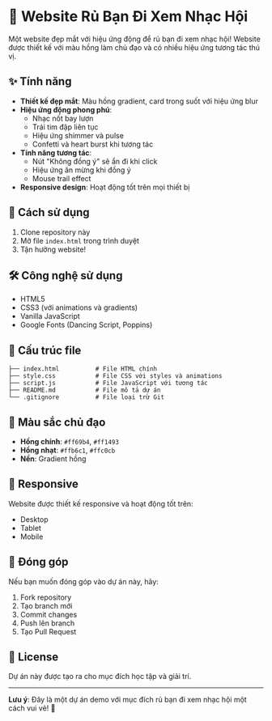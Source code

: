 # 🎵 Website Rủ Bạn Đi Xem Nhạc Hội

Một website đẹp mắt với hiệu ứng động để rủ bạn đi xem nhạc hội! Website được thiết kế với màu hồng làm chủ đạo và có nhiều hiệu ứng tương tác thú vị.

## ✨ Tính năng

- **Thiết kế đẹp mắt**: Màu hồng gradient, card trong suốt với hiệu ứng blur
- **Hiệu ứng động phong phú**:
  - Nhạc nốt bay lượn
  - Trái tim đập liên tục
  - Hiệu ứng shimmer và pulse
  - Confetti và heart burst khi tương tác
- **Tính năng tương tác**:
  - Nút "Không đồng ý" sẽ ẩn đi khi click
  - Hiệu ứng ăn mừng khi đồng ý
  - Mouse trail effect
- **Responsive design**: Hoạt động tốt trên mọi thiết bị

## 🚀 Cách sử dụng

1. Clone repository này
2. Mở file `index.html` trong trình duyệt
3. Tận hưởng website!

## 🛠️ Công nghệ sử dụng

- HTML5
- CSS3 (với animations và gradients)
- Vanilla JavaScript
- Google Fonts (Dancing Script, Poppins)

## 📁 Cấu trúc file

```
├── index.html          # File HTML chính
├── style.css           # File CSS với styles và animations
├── script.js           # File JavaScript với tương tác
├── README.md           # File mô tả dự án
└── .gitignore          # File loại trừ Git
```

## 🎨 Màu sắc chủ đạo

- **Hồng chính**: `#ff69b4`, `#ff1493`
- **Hồng nhạt**: `#ffb6c1`, `#ffc0cb`
- **Nền**: Gradient hồng

## 📱 Responsive

Website được thiết kế responsive và hoạt động tốt trên:

- Desktop
- Tablet
- Mobile

## 🤝 Đóng góp

Nếu bạn muốn đóng góp vào dự án này, hãy:

1. Fork repository
2. Tạo branch mới
3. Commit changes
4. Push lên branch
5. Tạo Pull Request

## 📄 License

Dự án này được tạo ra cho mục đích học tập và giải trí.

---

**Lưu ý**: Đây là một dự án demo với mục đích rủ bạn đi xem nhạc hội một cách vui vẻ! 🎉
